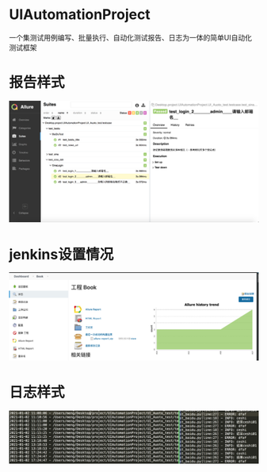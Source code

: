# UIAutomationProject
一个集测试用例编写、批量执行、自动化测试报告、日志为一体的简单UI自动化测试框架
# 报告样式
![image](https://github.com/mengxinfeng/UIAutomationProject/blob/main/UI_Auoto_test/image/allure.png)
# jenkins设置情况
![image](https://github.com/mengxinfeng/UIAutomationProject/blob/main/UI_Auoto_test/image/jenkins.png)
# 日志样式
![image](https://github.com/mengxinfeng/UIAutomationProject/blob/main/UI_Auoto_test/image/log.png)
